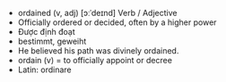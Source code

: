 - ordained (v, adj) [ɔːˈdeɪnd] Verb / Adjective  
- Officially ordered or decided, often by a higher power  
- Được định đoạt  
- bestimmt, geweiht  
- He believed his path was divinely ordained.  
- ordain (v) = to officially appoint or decree  
- Latin: ordinare